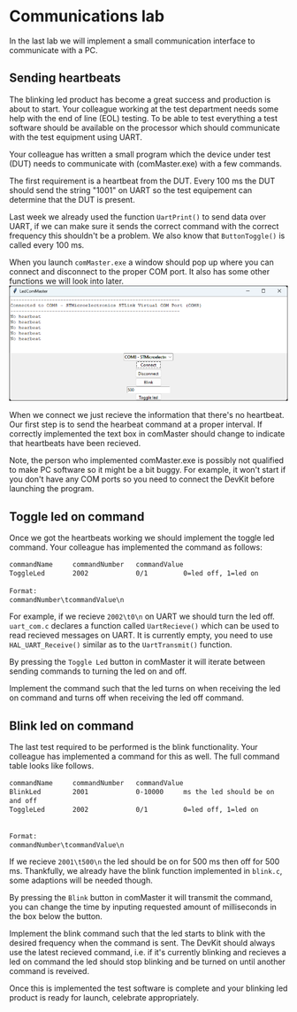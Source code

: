 # Communications lab

In the last lab we will implement a small communication interface to communicate with a PC.

## Sending heartbeats
The blinking led product has become a great success and production is about to start. Your colleague working at the test department needs some help with the end of line (EOL) testing. To be able to test everything a test software should be available on the processor which should communicate with the test equipment using UART.

Your colleague has written a small program which the device under test (DUT) needs to communicate with (comMaster.exe) with a few commands.

The first requirement is a heartbeat from the DUT. Every 100 ms the DUT should send the string "1001" on UART so the test equipement can determine that the DUT is present.

Last week we already used the function `UartPrint()` to send data over UART, if we can make sure it sends the correct command with the correct frequency this shouldn't be a problem. We also know that `ButtonToggle()` is called every 100 ms.

When you launch `comMaster.exe` a window should pop up where you can connect and disconnect to the proper COM port. It also has some other functions we will look into later.
![comMaster](Images/comMaster.png)

When we connect we just recieve the information that there's no heartbeat. Our first step is to send the hearbeat command at a proper interval. If correctly implemented the text box in comMaster should change to indicate that heartbeats have been recieved.

Note, the person who implemented comMaster.exe is possibly not qualified to make PC software so it might be a bit buggy. For example, it won't start if you don't have any COM ports so you need to connect the DevKit before launching the program.

## Toggle led on command
Once we got the heartbeats working we should implement the toggle led command. Your colleague has implemented the command as follows:
```
commandName     commandNumber   commandValue
ToggleLed       2002            0/1         0=led off, 1=led on

Format:
commandNumber\tcommandValue\n
```
For example, if we recieve `2002\t0\n` on UART we should turn the led off.  `uart_com.c` declares a function called `UartRecieve()` which can be used to read recieved messages on UART. It is currently empty, you need to use `HAL_UART_Receive()` similar as to the `UartTransmit()` function.

By pressing the `Toggle Led` button in comMaster it will iterate between sending commands to turning the led on and off.

Implement the command such that the led turns on when receiving the led on command and turns off when receiving the led off command.

## Blink led on command
The last test required to be performed is the blink functionality. Your colleague has implemented a command for this as well. The full command table looks like follows.
```
commandName     commandNumber   commandValue
BlinkLed        2001            0-10000     ms the led should be on and off
ToggleLed       2002            0/1         0=led off, 1=led on


Format:
commandNumber\tcommandValue\n
```
If we recieve `2001\t500\n` the led should be on for 500 ms then off for 500 ms. Thankfully, we already have the blink function implemented in `blink.c`, some adaptions will be needed though.

By pressing the `Blink` button in comMaster it will transmit the command, you can change the time by inputing requested amount of milliseconds in the box below the button.

Implement the blink command such that the led starts to blink with the desired frequency when the command is sent. The DevKit should always use the latest recieved command, i.e. if it's currently blinking and recieves a led on command the led should stop blinking and be turned on until another command is reveived.

Once this is implemented the test software is complete and your blinking led product is ready for launch, celebrate appropriately. 